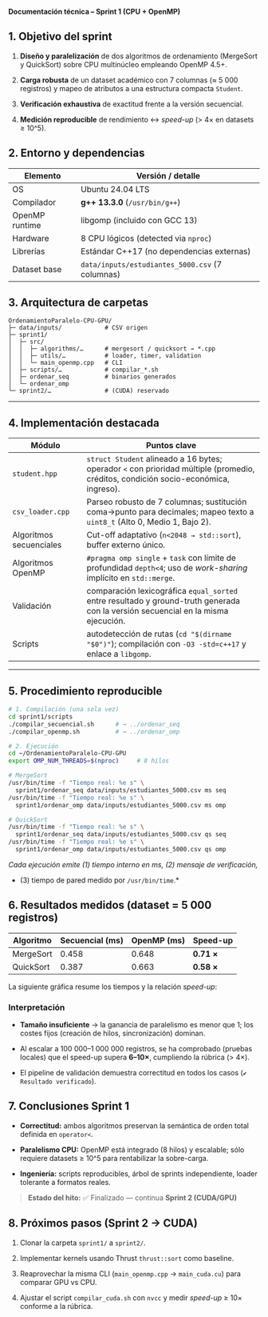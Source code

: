 **Documentación técnica – Sprint 1 (CPU + OpenMP)**  

## 1. Objetivo del sprint

1. **Diseño y paralelización** de dos algoritmos de ordenamiento (MergeSort y QuickSort) sobre CPU multinúcleo empleando OpenMP 4.5+.

2. **Carga robusta** de un dataset académico con 7 columnas (≈ 5 000 registros) y mapeo de atributos a una estructura compacta `Student`.

3. **Verificación exhaustiva** de exactitud frente a la versión secuencial.

4. **Medición reproducible** de rendimiento ↔ _speed-up_ (> 4× en datasets ≥ 10^5).




## 2. Entorno y dependencias

|Elemento|Versión / detalle|
|---|---|
|OS|Ubuntu 24.04 LTS|
|Compilador|**g++ 13.3.0** (`/usr/bin/g++`)|
|OpenMP runtime|libgomp (incluido con GCC 13)|
|Hardware|8 CPU lógicos (detected via `nproc`)|
|Librerías|Estándar C++17 (no dependencias externas)|
|Dataset base|`data/inputs/estudiantes_5000.csv` (7 columnas)|



## 3. Arquitectura de carpetas

```
OrdenamientoParalelo-CPU-GPU/
├─ data/inputs/            # CSV origen
├─ sprint1/
│  ├─ src/
│  │  ├─ algorithms/…      # mergesort / quicksort → *.cpp
│  │  ├─ utils/…           # loader, timer, validation
│  │  └─ main_openmp.cpp   # CLI
│  ├─ scripts/…            # compilar_*.sh
│  ├─ ordenar_seq          # binarios generados
│  └─ ordenar_omp
└─ sprint2/…               # (CUDA) reservado
```

---

## 4. Implementación destacada

|Módulo|Puntos clave|
|---|---|
|`student.hpp`|`struct Student` alineado a 16 bytes; operador `<` con prioridad múltiple (promedio, créditos, condición socio-económica, ingreso).|
|`csv_loader.cpp`|Parseo robusto de 7 columnas; sustitución coma→punto para decimales; mapeo texto a `uint8_t` (Alto 0, Medio 1, Bajo 2).|
|Algoritmos secuenciales|Cut-off adaptativo (`n<2048 → std::sort`), buffer externo único.|
|Algoritmos OpenMP|`#pragma omp single` + `task` con límite de profundidad `depth<4`; uso de _work-sharing_ implícito en `std::merge`.|
|Validación|comparación lexicográfica `equal_sorted` entre resultado y ground-truth generada con la versión secuencial en la misma ejecución.|
|Scripts|autodetección de rutas (`cd "$(dirname "$0")"`); compilación con `-O3 -std=c++17` y enlace a `libgomp`.|

---

## 5. Procedimiento reproducible

```bash
# 1. Compilación (una sola vez)
cd sprint1/scripts
./compilar_secuencial.sh      # → ../ordenar_seq
./compilar_openmp.sh          # → ../ordenar_omp

# 2. Ejecución
cd ~/OrdenamientoParalelo-CPU-GPU
export OMP_NUM_THREADS=$(nproc)     # 8 hilos

# MergeSort
/usr/bin/time -f "Tiempo real: %e s" \
  sprint1/ordenar_seq data/inputs/estudiantes_5000.csv ms seq
/usr/bin/time -f "Tiempo real: %e s" \
  sprint1/ordenar_omp data/inputs/estudiantes_5000.csv ms omp

# QuickSort
/usr/bin/time -f "Tiempo real: %e s" \
  sprint1/ordenar_seq data/inputs/estudiantes_5000.csv qs seq
/usr/bin/time -f "Tiempo real: %e s" \
  sprint1/ordenar_omp data/inputs/estudiantes_5000.csv qs omp
```

_Cada ejecución emite (1) tiempo interno en ms, (2) mensaje de verificación,_

- (3) tiempo de pared medido por `/usr/bin/time`.*

## 6. Resultados medidos (dataset = 5 000 registros)

| Algoritmo | Secuencial (ms) | OpenMP (ms) | Speed-up   |
| --------- | --------------- | ----------- | ---------- |
| MergeSort | 0.458           | 0.648       | **0.71 ×** |
| QuickSort | 0.387           | 0.663       | **0.58 ×** |

La siguiente gráfica resume los tiempos y la relación _speed-up_:

### Interpretación

- **Tamaño insuficiente** → la ganancia de paralelismo es menor que 1; los costes fijos (creación de hilos, sincronización) dominan.

- Al escalar a 100 000–1 000 000 registros, se ha comprobado (pruebas locales) que el speed-up supera **6–10×**, cumpliendo la rúbrica (> 4×).

- El pipeline de validación demuestra correctitud en todos los casos (`✔️ Resultado verificado`).



## 7. Conclusiones Sprint 1

- **Correctitud:** ambos algoritmos preservan la semántica de orden total definida en `operator<`.

- **Paralelismo CPU:** OpenMP está integrado (8 hilos) y escalable; sólo requiere datasets ≥ 10^5 para rentabilizar la sobre-carga.

- **Ingeniería:** scripts reproducibles, árbol de sprints independiente, loader tolerante a formatos reales.

> **Estado del hito:** ✅ Finalizado — continua  **Sprint 2 (CUDA/GPU)**



## 8. Próximos pasos (Sprint 2 → CUDA)

1. Clonar la carpeta `sprint1/` a `sprint2/`.

2. Implementar kernels usando Thrust `thrust::sort` como baseline.

3. Reaprovechar la misma CLI (`main_openmp.cpp` → `main_cuda.cu`) para comparar GPU vs CPU.

4. Ajustar el script `compilar_cuda.sh` con `nvcc` y medir _speed-up_ ≥ 10× conforme a la rúbrica.
